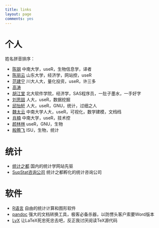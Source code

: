 ```yaml
---
title: links
layout: page
comments: yes
---
```


# 个人

姓名拼音排序：

- [陈钢](http://www.gossipcoder.com/) 中南大学，useR，生物信息学，译者
- [陈丽云](http://www.loyhome.cn/) 山东大学，经济学，网站控，useR
- [范建宁](http://blog.cos.name/fan) 川大人大，量化投资，useR，许三多
- [高涛](http://joegaotao.github.io)
- [胡江堂](http://li-and-jiang.com/blog/) 北大软件学院，经济学，SAS程序员，一肚子墨水，一手好字
- [刘思喆](http://www.bjt.name/) 人大，useR，数据挖掘
- [邱怡轩](http://yixuan.cos.name/) 人大，useR，GNU，统计，过细之人
- [魏太云](http://blog.cos.name/taiyun) 中南大学人大，useR，可视化，数学建模，文绉绉
- [肖楠](http://www.road2stat.com/) 中南大学，useR，技术控
- [颜林林](http://yanlinlin82.vicp.net/blog/) useR，GNU，生物
- [殷腾飞](http://www.tengfei.name/) ISU，生物，统计

# 统计

- [统计之都](http://cos.name) 国内的统计学网站先驱
- [SupStat咨询公司](http://supstat.com) 统计之都孵化的统计咨询公司

# 软件

- [R语言](http://www.r-project.org) 自由的统计计算和图形软件
- [pandoc](http://johnmacfarlane.net/pandoc/) 强大的文档转换工具，极客必备杀器，以防愣头客户索要Word版本
- [LyX](http://www.lyx.org) 让LaTeX死忠死忠去吧，反正我讨厌阅读TeX源代码

